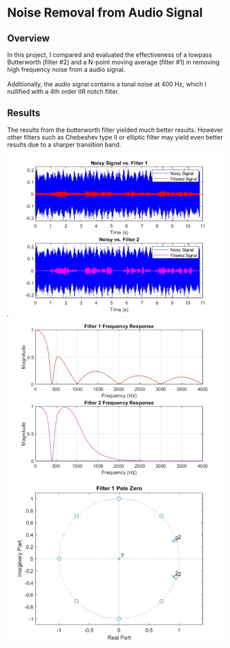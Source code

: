 <h1>Noise Removal from Audio Signal</h1>
<h2>Overview</h2>
<div>
    In this project, I compared and evaluated the effectiveness of a lowpass Butterworth (filter #2) and a N-point moving average (filter #1) in removing high frequency noise from a audio signal.<br/><br/>
    Additionally, the audio signal contains a tonal noise at 400 Hz, which I nullified with a 4th order IIR notch filter. <br/>
</div>

<h2>Results</h2>
The results from the butterworth filter yielded much better results. However other filters such as Chebeshev type II or elliptic filter may yield even better results due to a sharper transition band.

<img src="Figures/Audio.jpg" width="500px"></img><br/>
<img src="Figures/FreqResp.jpg" width="500px"></img><br/>
<img src="Figures/PoleZero.jpg" width="500px"></img><br/>
